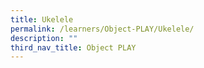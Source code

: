 ```yaml
---
title: Ukelele
permalink: /learners/Object-PLAY/Ukelele/
description: ""
third_nav_title: Object PLAY
---
```

